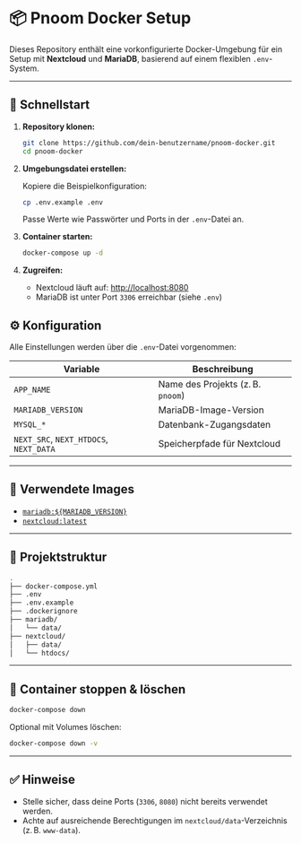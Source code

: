 # 📦 Pnoom Docker Setup

Dieses Repository enthält eine vorkonfigurierte Docker-Umgebung für ein Setup mit **Nextcloud** und **MariaDB**, basierend auf einem flexiblen `.env`-System.

---

## 🚀 Schnellstart

1. **Repository klonen:**

   ```bash
   git clone https://github.com/dein-benutzername/pnoom-docker.git
   cd pnoom-docker
   ```

2. **Umgebungsdatei erstellen:**

   Kopiere die Beispielkonfiguration:

   ```bash
   cp .env.example .env
   ```

   Passe Werte wie Passwörter und Ports in der `.env`-Datei an.

3. **Container starten:**

   ```bash
   docker-compose up -d
   ```

4. **Zugreifen:**

   * Nextcloud läuft auf: [http://localhost:8080](http://localhost:8080)
   * MariaDB ist unter Port `3306` erreichbar (siehe `.env`)

## ⚙️ Konfiguration

Alle Einstellungen werden über die `.env`-Datei vorgenommen:

| Variable                               | Beschreibung                      |
| -------------------------------------- | --------------------------------- |
| `APP_NAME`                             | Name des Projekts (z. B. `pnoom`) |
| `MARIADB_VERSION`                      | MariaDB-Image-Version             |
| `MYSQL_*`                              | Datenbank-Zugangsdaten            |
| `NEXT_SRC`, `NEXT_HTDOCS`, `NEXT_DATA` | Speicherpfade für Nextcloud       |

---

## 🐳 Verwendete Images

* [`mariadb:${MARIADB_VERSION}`](https://hub.docker.com/_/mariadb)
* [`nextcloud:latest`](https://hub.docker.com/_/nextcloud)

---

## 📁 Projektstruktur

```bash
.
├── docker-compose.yml
├── .env
├── .env.example
├── .dockerignore
├── mariadb/
│   └── data/
├── nextcloud/
│   ├── data/
│   └── htdocs/
```

---

## 🧹 Container stoppen & löschen

```bash
docker-compose down
```

Optional mit Volumes löschen:

```bash
docker-compose down -v
```

---

## ✅ Hinweise

* Stelle sicher, dass deine Ports (`3306`, `8080`) nicht bereits verwendet werden.
* Achte auf ausreichende Berechtigungen im `nextcloud/data`-Verzeichnis (z. B. `www-data`).
